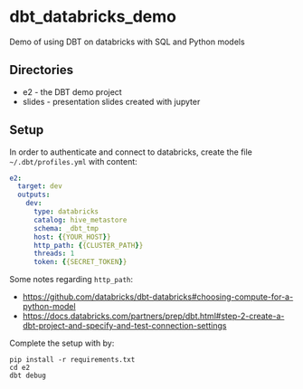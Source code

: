 # dbt_databricks_demo
Demo of using DBT on databricks with SQL and Python models

## Directories

* e2 - the DBT demo project
* slides - presentation slides created with jupyter

## Setup

In order to authenticate and connect to databricks, create the file `~/.dbt/profiles.yml` with content:

```yaml
e2:
  target: dev
  outputs:
    dev:
      type: databricks
      catalog: hive_metastore
      schema: _dbt_tmp
      host: {{YOUR_HOST}}
      http_path: {{CLUSTER_PATH}}
      threads: 1
      token: {{SECRET_TOKEN}}
```

Some notes regarding `http_path`:

* https://github.com/databricks/dbt-databricks#choosing-compute-for-a-python-model
* https://docs.databricks.com/partners/prep/dbt.html#step-2-create-a-dbt-project-and-specify-and-test-connection-settings

Complete the setup with by:
```
pip install -r requirements.txt
cd e2
dbt debug
```
